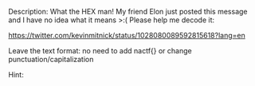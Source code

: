 Description:
What the HEX man! My friend Elon just posted this message and I have no idea what it means >:( Please help me decode it:

https://twitter.com/kevinmitnick/status/1028080089592815618?lang=en

Leave the text format: no need to add nactf{} or change punctuation/capitalization

Hint:
